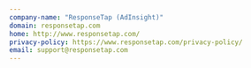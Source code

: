 ```yaml
---
company-name: "ResponseTap (AdInsight)"
domain: responsetap.com
home: http://www.responsetap.com/
privacy-policy: https://www.responsetap.com/privacy-policy/
email: support@responsetap.com
---
```




